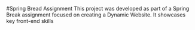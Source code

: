 #Spring Bread Assignment
This project was developed as part of a Spring Break assignment focused on creating a Dynamic Website. It showcases key front-end skills
